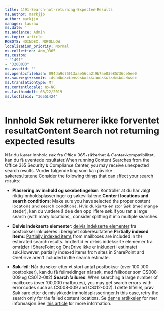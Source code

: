```yaml
---
title: 1491-Search-not-returning-Expected-Results
ms.author: markjjo
author: markjjo
manager: lauraw
ms.date: ''
ms.audience: Admin
ms.topic: article
ROBOTS: NOINDEX, NOFOLLOW
localization_priority: Normal
ms.collection: Adm_O365
ms.custom:
- "1491"
- "3200003"
ms.assetid: ''
ms.openlocfilehash: 094da9d75013aae56ca219b7ae03e85736ce5ee0
ms.sourcegitcommit: 1d98db8acb9959aba3b5e308a567ade6b62da56c
ms.translationtype: MT
ms.contentlocale: nb-NO
ms.lasthandoff: 08/22/2019
ms.locfileid: "36551424"
---
```

# <a name="content-search-not-returning-expected-results"></a><span data-ttu-id="243d8-102">Innhold Søk returnerer ikke forventet resultat</span><span class="sxs-lookup"><span data-stu-id="243d8-102">Content Search not returning expected results</span></span>

<span data-ttu-id="243d8-103">Når du kjører innhold søk fra Office 365-sikkerhet & Center-kompatibilitet, kan du få uventede resultater.</span><span class="sxs-lookup"><span data-stu-id="243d8-103">When running Content Searches from the Office 365 Security & Compliance Center, you may receive unexpected search results.</span></span> <span data-ttu-id="243d8-104">Vurder følgende ting som kan påvirke søkeresultatene:</span><span class="sxs-lookup"><span data-stu-id="243d8-104">Consider the following things that can affect your search results:</span></span>

- <span data-ttu-id="243d8-105">**Plassering av innhold og søkebetingelser**: Kontroller at du har valgt riktig innholdsplasseringer og søkevilkårene.</span><span class="sxs-lookup"><span data-stu-id="243d8-105">**Content locations and search conditions**: Make sure you have selected the proper content locations and search conditions.</span></span> <span data-ttu-id="243d8-106">Hvis du kjørte en stor Søk (med mange steder), kan du vurdere å dele den opp i flere søk.</span><span class="sxs-lookup"><span data-stu-id="243d8-106">If you ran a large search (with many locations), consider splitting it into multiple searches.</span></span>

- <span data-ttu-id="243d8-107">**Delvis indekserte elementer**: [delvis indekserte elementer](https://docs.microsoft.com/office365/securitycompliance/partially-indexed-items-in-content-search) fra postbokser inkluderes i beregnet søkeresultatene.</span><span class="sxs-lookup"><span data-stu-id="243d8-107">**Partially indexed items**:  [Partially indexed items](https://docs.microsoft.com/office365/securitycompliance/partially-indexed-items-in-content-search) from mailboxes are included in the estimated search results.</span></span> <span data-ttu-id="243d8-108">Imidlertid er delvis indekserte elementer fra områder i SharePoint og OneDrive ikke er inkludert i estimatet søk.</span><span class="sxs-lookup"><span data-stu-id="243d8-108">However, partially indexed items from sites in SharePoint and OneDrive aren't included in the search estimate.</span></span>

- <span data-ttu-id="243d8-109">**Søk-feil**: Når du søker etter et stort antall postbokser (over 100 000 postbokser), kan du få feilmeldinger når søk, med feilkoder som CS008-009 og CS012-002).</span><span class="sxs-lookup"><span data-stu-id="243d8-109">**Search failures**: When searching a large number of mailboxes (over 100,000 mailboxes), you may get search errors, with error codes such as CS008-009 and CS012-002).</span></span> <span data-ttu-id="243d8-110">I dette tilfellet, prøv Søk bare etter de mislykkede innholdsplasseringer.</span><span class="sxs-lookup"><span data-stu-id="243d8-110">In this case, retry the search only for the failed content locations.</span></span> <span data-ttu-id="243d8-111">Se [denne artikkelen](https://docs.microsoft.com/office365/securitycompliance/retry-failed-content-search) for mer informasjon.</span><span class="sxs-lookup"><span data-stu-id="243d8-111">See  [this article](https://docs.microsoft.com/office365/securitycompliance/retry-failed-content-search) for more information.</span></span>

